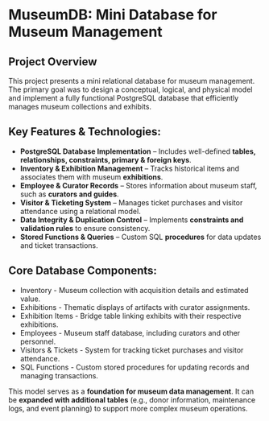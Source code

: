 # MuseumDB: Mini Database for Museum Management


## Project Overview

This project presents a mini relational database for museum management. 
The primary goal was to design a conceptual, logical, and physical model and implement a fully functional PostgreSQL database that efficiently manages museum collections and exhibits.

## Key Features & Technologies:

- **PostgreSQL Database Implementation** – Includes well-defined **tables, relationships, constraints, primary & foreign keys**.  
- **Inventory & Exhibition Management** – Tracks historical items and associates them with museum **exhibitions**.  
- **Employee & Curator Records** – Stores information about museum staff, such as **curators and guides**.  
- **Visitor & Ticketing System** – Manages ticket purchases and visitor attendance using a relational model.  
- **Data Integrity & Duplication Control** – Implements **constraints and validation rules** to ensure consistency.  
- **Stored Functions & Queries** – Custom SQL **procedures** for data updates and ticket transactions.  

## Core Database Components:

- Inventory - Museum collection with acquisition details and estimated value.
- Exhibitions - Thematic displays of artifacts with curator assignments.
- Exhibition Items - Bridge table linking exhibits with their respective exhibitions.
- Employees - Museum staff database, including curators and other personnel.
- Visitors & Tickets - System for tracking ticket purchases and visitor attendance.
- SQL Functions - Custom stored procedures for updating records and managing transactions.


This model serves as a **foundation for museum data management**. It can be **expanded with additional tables** (e.g., donor information, maintenance logs, and event planning) to support more complex museum operations.
